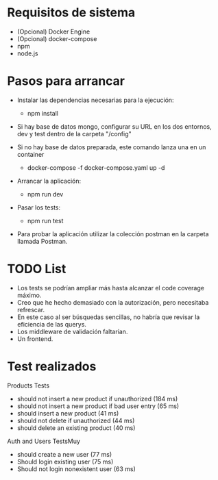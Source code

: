 # Requisitos de sistema
- (Opcional) Docker Engine
- (Opcional) docker-compose 
- npm 
- node.js
# Pasos para arrancar
- Instalar las dependencias necesarias para la ejecución:
    - npm install

- Si hay base de datos mongo, configurar su URL en los dos entornos, dev y test
dentro de la carpeta "/config"

- Si no hay base de datos preparada, este comando lanza una en un container
    - docker-compose -f docker-compose.yaml up -d

- Arrancar la aplicación:
    - npm run dev

- Pasar los tests:
    - npm run test

- Para probar la aplicación utilizar la colección postman en la carpeta llamada Postman.
# TODO List
- Los tests se podrían ampliar más hasta alcanzar el code coverage máximo.
- Creo que he hecho demasiado con la autorización, pero necesitaba refrescar.
- En este caso al ser búsquedas sencillas, no habría que revisar la eficiencia de las querys.
- Los middleware de validación faltarían.
- Un frontend.
# Test realizados
Products Tests
- should not insert a new product if unauthorized (184 ms)
- should not insert a new product if bad user entry (65 ms)
- should insert a new product (41 ms)
- should not delete if unauthorized (44 ms)
- should delete an existing product (40 ms)

Auth and Users TestsMuy
- should create a new user (77 ms)
- Should login existing user (75 ms)
- Should not login nonexistent user (63 ms)